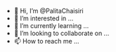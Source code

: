 - 👋 Hi, I’m @PalitaChaisiri
- 👀 I’m interested in ...
- 🌱 I’m currently learning ...
- 💞️ I’m looking to collaborate on ...
- 📫 How to reach me ...

<!---
PalitaChaisiri/PalitaChaisiri is a ✨ special ✨ repository because its `README.md` (this file) appears on your GitHub profile.
You can click the Preview link to take a look at your changes.
--->
